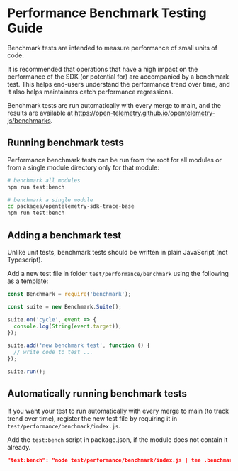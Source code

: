 # Performance Benchmark Testing Guide

Benchmark tests are intended to measure performance of small units of code.

It is recommended that operations that have a high impact on the performance of the SDK (or potential for) are accompanied by a benchmark test. This helps end-users understand the performance trend over time, and it also helps maintainers catch performance regressions.

Benchmark tests are run automatically with every merge to main, and the results are available at <https://open-telemetry.github.io/opentelemetry-js/benchmarks>.

## Running benchmark tests

Performance benchmark tests can be run from the root for all modules or from a single module directory only for that module:

```bash
# benchmark all modules
npm run test:bench

# benchmark a single module
cd packages/opentelemetry-sdk-trace-base
npm run test:bench
```

## Adding a benchmark test

Unlike unit tests, benchmark tests should be written in plain JavaScript (not Typescript).

Add a new test file in folder `test/performance/benchmark` using the following as a template:

```javascript
const Benchmark = require('benchmark');

const suite = new Benchmark.Suite();

suite.on('cycle', event => {
  console.log(String(event.target));
});

suite.add('new benchmark test', function () {
  // write code to test ...
});

suite.run();
```

## Automatically running benchmark tests

If you want your test to run automatically with every merge to main (to track trend over time), register the new test file by requiring it in `test/performance/benchmark/index.js`.

Add the `test:bench` script in package.json, if the module does not contain it already.

```json
"test:bench": "node test/performance/benchmark/index.js | tee .benchmark-results.txt"
```
